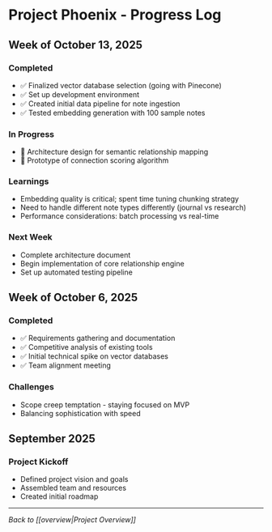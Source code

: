 # Project Phoenix - Progress Log

## Week of October 13, 2025

### Completed
- ✅ Finalized vector database selection (going with Pinecone)
- ✅ Set up development environment
- ✅ Created initial data pipeline for note ingestion
- ✅ Tested embedding generation with 100 sample notes

### In Progress
- 🔄 Architecture design for semantic relationship mapping
- 🔄 Prototype of connection scoring algorithm

### Learnings
- Embedding quality is critical; spent time tuning chunking strategy
- Need to handle different note types differently (journal vs research)
- Performance considerations: batch processing vs real-time

### Next Week
- Complete architecture document
- Begin implementation of core relationship engine
- Set up automated testing pipeline

## Week of October 6, 2025

### Completed
- ✅ Requirements gathering and documentation
- ✅ Competitive analysis of existing tools
- ✅ Initial technical spike on vector databases
- ✅ Team alignment meeting

### Challenges
- Scope creep temptation - staying focused on MVP
- Balancing sophistication with speed

## September 2025

### Project Kickoff
- Defined project vision and goals
- Assembled team and resources
- Created initial roadmap

---
*Back to [[overview|Project Overview]]*
